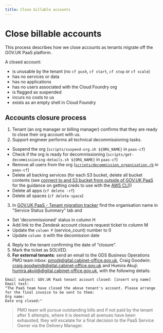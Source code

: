 ```yaml
---
title: Close billable accounts
---
```


# Close billable accounts

This process describes how we close accounts as tenants migrate off the GOV.UK PaaS platform.

A closed account:

- is unusable by the tenant (no `cf push`, `cf start`, `cf stop` or `cf scale`)
- has no services or data
- has no applications
- has no users associated with the Cloud Foundry org
- is flagged as suspended
- incurs no costs to us
- exists as an empty shell in Cloud Foundry

## Accounts closure process

1. Tenant (an org manager or billing manager) confirms that they are ready to close their org account with us.
2. Support engineer performs all technical decommissioning tasks.
 - Suspend the org (`scripts/suspend-org.sh ${ORG_NAME}` in `paas-cf`)
 - Check if the org is ready for decommissioning (`scripts/get-decommissioning-details.sh ${ORG_NAME}` in `paas-cf`)
 - Remove all users from the org ([`scripts/decommission_organisation.rb`](https://github.com/alphagov/paas-cf/blob/main/scripts/decommission_organisation.rb)  in `paas-cf`)
 - Delete all backing services (for each S3 bucket, delete all bucket contents (see [connect to and S3 bucket from outside of GOV.UK PaaS](https://docs.cloud.service.gov.uk/deploying_services/s3/#connect-to-an-s3-bucket-from-outside-of-the-gov-uk-paas) for the guidance on getting creds to use with the [AWS CLI](https://aws.amazon.com/cli/)))
 - Delete all apps (`cf delete -rf`)
 - Delete all spaces (`cf delete-space`)
3. In [GOV.UK PaaS - Tenant migration tracker](https://docs.google.com/spreadsheets/d/1LFxVqSfZ7fH7PDF-mh57M-X1fLUdmR770a-JfPCp9k8/edit#gid=1195828254) find the organisation name in "Service Status Summary" tab and
 - Set 'decommissioned' status in column H
 - Add link to the Zendesk account closure request ticket to column M
 - Update the `column P` (service_count) number to 0
 - Update `column Q`  with the decomission date
4. Reply to the tenant confirming the date of “closure”.
5. Mark the ticket as SOLVED.
6. **For external tenants**: send an email to the GDS Business Operations PMO team inbox: <pmo@digital.cabinet-office.gov.uk>, Craig Goodwin: <craig.goodwin@digital.cabinet-office.gov.uk> and Humira Akuji: <humira.akuji@digital.cabinet-office.gov.uk>, with the following details:

```
Email subject: GOV.UK PaaS tenant account closed: [insert org name]
Email text:
"The PaaS team have closed the above tenant's account. Please arrange for the final invoice to be sent to them:
Org name:
Date org closed:"
```

>PMO team will pursue outstanding bills and if not paid by the tenant after 5 attempts, where it is deemed all avenues have been exhausted, they will escalate for a final decision to the PaaS Service Owner via the Delivery Manager.
